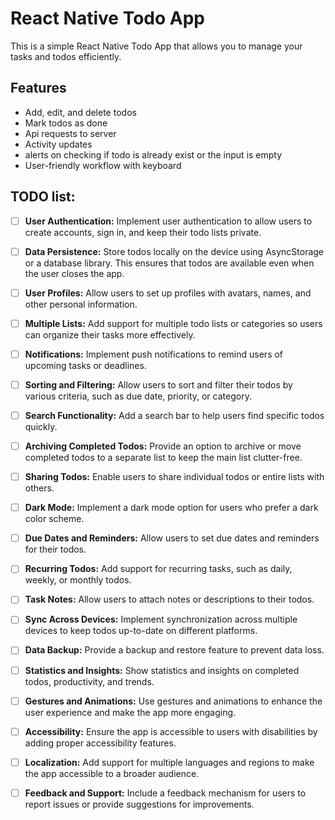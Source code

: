 # React Native Todo App

This is a simple React Native Todo App that allows you to manage your tasks and todos efficiently.



## Features

- Add, edit, and delete todos
- Mark todos as done
- Api requests to server 
- Activity updates
- alerts on checking if todo is already exist or the input is empty
- User-friendly workflow with keyboard 


## TODO list:
- [ ] **User Authentication:** Implement user authentication to allow users to create accounts, sign in, and keep their todo lists private.
- [ ] **Data Persistence:** Store todos locally on the device using AsyncStorage or a database library. This ensures that todos are available even when the user closes the app.
- [ ] **User Profiles:** Allow users to set up profiles with avatars, names, and other personal information.

- [ ] **Multiple Lists:** Add support for multiple todo lists or categories so users can organize their tasks more effectively.

- [ ] **Notifications:** Implement push notifications to remind users of upcoming tasks or deadlines.

- [ ] **Sorting and Filtering:** Allow users to sort and filter their todos by various criteria, such as due date, priority, or category.

- [ ] **Search Functionality:** Add a search bar to help users find specific todos quickly.

- [ ] **Archiving Completed Todos:** Provide an option to archive or move completed todos to a separate list to keep the main list clutter-free.

- [ ] **Sharing Todos:** Enable users to share individual todos or entire lists with others.

- [ ] **Dark Mode:** Implement a dark mode option for users who prefer a dark color scheme.

- [ ] **Due Dates and Reminders:** Allow users to set due dates and reminders for their todos.

- [ ] **Recurring Todos:** Add support for recurring tasks, such as daily, weekly, or monthly todos.

- [ ] **Task Notes:** Allow users to attach notes or descriptions to their todos.

- [ ] **Sync Across Devices:** Implement synchronization across multiple devices to keep todos up-to-date on different platforms.

- [ ] **Data Backup:** Provide a backup and restore feature to prevent data loss.

- [ ] **Statistics and Insights:** Show statistics and insights on completed todos, productivity, and trends.

- [ ] **Gestures and Animations:** Use gestures and animations to enhance the user experience and make the app more engaging.

- [ ] **Accessibility:** Ensure the app is accessible to users with disabilities by adding proper accessibility features.

- [ ] **Localization:** Add support for multiple languages and regions to make the app accessible to a broader audience.

- [ ] **Feedback and Support:** Include a feedback mechanism for users to report issues or provide suggestions for improvements.
